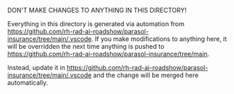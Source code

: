 DON'T MAKE CHANGES TO ANYTHING IN THIS DIRECTORY!

Everything in this directory is generated via automation from https://github.com/rh-rad-ai-roadshow/parasol-insurance/tree/main/.vscode. If you make modifications to anything here, it will be overridden the next time anything is pushed to https://github.com/rh-rad-ai-roadshow/parasol-insurance/tree/main.

Instead, update it in https://github.com/rh-rad-ai-roadshow/parasol-insurance/tree/main/.vscode and the change will be merged here automatically.

